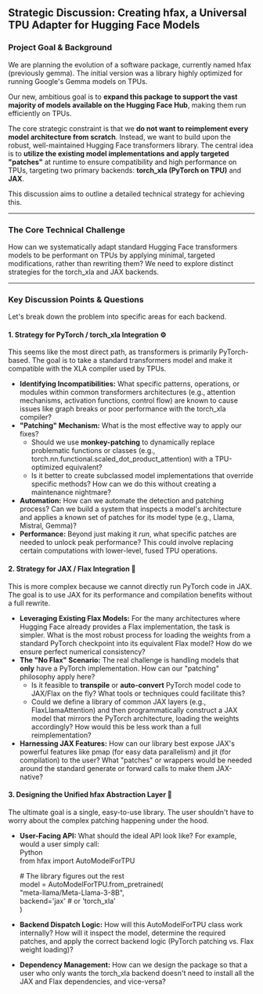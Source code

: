 ## **Strategic Discussion: Creating hfax, a Universal TPU Adapter for Hugging Face Models**

### **Project Goal & Background**

We are planning the evolution of a software package, currently named hfax (previously gemma). The initial version was a library highly optimized for running Google's Gemma models on TPUs.

Our new, ambitious goal is to **expand this package to support the vast majority of models available on the Hugging Face Hub**, making them run efficiently on TPUs.

The core strategic constraint is that we **do not want to reimplement every model architecture from scratch**. Instead, we want to build upon the robust, well-maintained Hugging Face transformers library. The central idea is to **utilize the existing model implementations and apply targeted "patches"** at runtime to ensure compatibility and high performance on TPUs, targeting two primary backends: **torch_xla (PyTorch on TPU)** and **JAX**.

This discussion aims to outline a detailed technical strategy for achieving this.

---

### **The Core Technical Challenge**

How can we systematically adapt standard Hugging Face transformers models to be performant on TPUs by applying minimal, targeted modifications, rather than rewriting them? We need to explore distinct strategies for the torch_xla and JAX backends.

---

### **Key Discussion Points & Questions**

Let's break down the problem into specific areas for each backend.

#### **1\. Strategy for PyTorch / torch_xla Integration ⚙️**

This seems like the most direct path, as transformers is primarily PyTorch-based. The goal is to take a standard transformers model and make it compatible with the XLA compiler used by TPUs.

- **Identifying Incompatibilities:** What specific patterns, operations, or modules within common transformers architectures (e.g., attention mechanisms, activation functions, control flow) are known to cause issues like graph breaks or poor performance with the torch_xla compiler?
- **"Patching" Mechanism:** What is the most effective way to apply our fixes?
  - Should we use **monkey-patching** to dynamically replace problematic functions or classes (e.g., torch.nn.functional.scaled_dot_product_attention) with a TPU-optimized equivalent?
  - Is it better to create subclassed model implementations that override specific methods? How can we do this without creating a maintenance nightmare?
- **Automation:** How can we automate the detection and patching process? Can we build a system that inspects a model's architecture and applies a known set of patches for its model type (e.g., Llama, Mistral, Gemma)?
- **Performance:** Beyond just making it _run_, what specific patches are needed to unlock peak performance? This could involve replacing certain computations with lower-level, fused TPU operations.

#### **2\. Strategy for JAX / Flax Integration 🚀**

This is more complex because we cannot directly run PyTorch code in JAX. The goal is to use JAX for its performance and compilation benefits without a full rewrite.

- **Leveraging Existing Flax Models:** For the many architectures where Hugging Face already provides a Flax implementation, the task is simpler. What is the most robust process for loading the weights from a standard PyTorch checkpoint into its equivalent Flax model? How do we ensure perfect numerical consistency?
- **The "No Flax" Scenario:** The real challenge is handling models that **only** have a PyTorch implementation. How can our "patching" philosophy apply here?
  - Is it feasible to **transpile** or **auto-convert** PyTorch model code to JAX/Flax on the fly? What tools or techniques could facilitate this?
  - Could we define a library of common JAX layers (e.g., FlaxLlamaAttention) and then programmatically construct a JAX model that mirrors the PyTorch architecture, loading the weights accordingly? How would this be less work than a full reimplementation?
- **Harnessing JAX Features:** How can our library best expose JAX's powerful features like pmap (for easy data parallelism) and jit (for compilation) to the user? What "patches" or wrappers would be needed around the standard generate or forward calls to make them JAX-native?

#### **3\. Designing the Unified hfax Abstraction Layer 🧩**

The ultimate goal is a single, easy-to-use library. The user shouldn't have to worry about the complex patching happening under the hood.

- **User-Facing API:** What should the ideal API look like? For example, would a user simply call:  
  Python  
  from hfax import AutoModelForTPU

  \# The library figures out the rest  
  model \= AutoModelForTPU.from_pretrained(  
   "meta-llama/Meta-Llama-3-8B",  
   backend='jax' \# or 'torch_xla'  
  )

- **Backend Dispatch Logic:** How will this AutoModelForTPU class work internally? How will it inspect the model, determine the required patches, and apply the correct backend logic (PyTorch patching vs. Flax weight loading)?
- **Dependency Management:** How can we design the package so that a user who only wants the torch_xla backend doesn't need to install all the JAX and Flax dependencies, and vice-versa?

